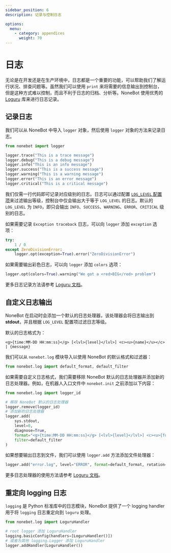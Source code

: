 ```yaml
---
sidebar_position: 6
description: 记录与控制日志

options:
  menu:
    - category: appendices
      weight: 70
---
```


# 日志

无论是在开发还是在生产环境中，日志都是一个重要的功能，可以帮助我们了解运行状况、排查问题等。虽然我们可以使用 `print` 来将需要的信息输出到控制台，但是这种方式难以控制，而且不利于日志的归档、分析等。NoneBot 使用优秀的 [Loguru](https://loguru.readthedocs.io/) 库来进行日志记录。

## 记录日志

我们可以从 NoneBot 中导入 `logger` 对象，然后使用 `logger` 对象的方法来记录日志。

```python
from nonebot import logger

logger.trace("This is a trace message")
logger.debug("This is a debug message")
logger.info("This is an info message")
logger.success("This is a success message")
logger.warning("This is a warning message")
logger.error("This is an error message")
logger.critical("This is a critical message")
```

我们仅需一行代码即可记录对应级别的日志。日志可以通过配置 [`LOG_LEVEL` 配置项](./config.mdx#log-level)来过滤输出等级，控制台中仅会输出大于等于 `LOG_LEVEL` 的日志。默认的 `LOG_LEVEL` 为 `INFO`，即只会输出 `INFO`、`SUCCESS`、`WARNING`、`ERROR`、`CRITICAL` 级别的日志。

如果需要记录 `Exception traceback` 日志，可以向 `logger` 添加 `exception` 选项：

```python {4}
try:
    1 / 0
except ZeroDivisionError:
    logger.opt(exception=True).error("ZeroDivisionError")
```

如果需要输出彩色日志，可以向 `logger` 添加 `colors` 选项：

```python
logger.opt(colors=True).warning("We got a <red>BIG</red> problem")
```

更多日志记录方法请参考 [Loguru 文档](https://loguru.readthedocs.io/)。

## 自定义日志输出

NoneBot 在启动时会添加一个默认的日志处理器，该处理器会将日志输出到**stdout**，并且根据 `LOG_LEVEL` 配置项过滤日志等级。

默认的日志格式为：

```text
<g>{time:MM-DD HH:mm:ss}</g> [<lvl>{level}</lvl>] <c><u>{name}</u></c> | {message}
```

我们可以从 `nonebot.log` 模块导入以使用 NoneBot 的默认格式和过滤器：

```python
from nonebot.log import default_format, default_filter
```

如果需要自定义日志格式，我们需要移除 NoneBot 默认的日志处理器并添加新的日志处理器。例如，在机器人入口文件中 `nonebot.init` 之前添加以下内容：

```python title=bot.py
from nonebot.log import logger_id

# 移除 NoneBot 默认的日志处理器
logger.remove(logger_id)
# 添加新的日志处理器
logger.add(
    sys.stdout,
    level=0,
    diagnose=True,
    format="<g>{time:MM-DD HH:mm:ss}</g> [<lvl>{level}</lvl>] <c><u>{full_name}</u></c> | {message}",
    filter=default_filter
)
```

如果想要输出日志到文件，我们可以使用 `logger.add` 方法添加文件处理器：

```python title=bot.py
logger.add("error.log", level="ERROR", format=default_format, rotation="1 week")
```

更多日志处理器的使用方法请参考 [Loguru 文档](https://loguru.readthedocs.io/)。

## 重定向 logging 日志

`logging` 是 Python 标准库中的日志模块，NoneBot 提供了一个 logging handler 用于将 `logging` 日志重定向到 `loguru` 处理。

```python
from nonebot.log import LoguruHandler

# root logger 添加 LoguruHandler
logging.basicConfig(handlers=[LoguruHandler()])
# 或者为其他 logging.Logger 添加 LoguruHandler
logger.addHandler(LoguruHandler())
```
